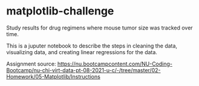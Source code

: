 # matplotlib-challenge
Study results for drug regimens where mouse tumor size was tracked over time. 

This is a juputer notebook to describe the steps in cleaning the data, visualizing data, and creating linear regressions for the data. 

Assignment source: https://nu.bootcampcontent.com/NU-Coding-Bootcamp/nu-chi-virt-data-pt-08-2021-u-c/-/tree/master/02-Homework/05-Matplotlib/Instructions

